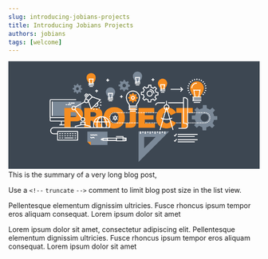 ```yaml
---
slug: introducing-jobians-projects
title: Introducing Jobians Projects
authors: jobians
tags: [welcome]
---
```


![Introducing](blog/img/img1.png)
This is the summary of a very long blog post,

Use a `<!--` `truncate` `-->` comment to limit blog post size in the list view.

<!--truncate-->

Pellentesque elementum dignissim ultricies. Fusce rhoncus ipsum tempor eros aliquam consequat. Lorem ipsum dolor sit amet

Lorem ipsum dolor sit amet, consectetur adipiscing elit. Pellentesque elementum dignissim ultricies. Fusce rhoncus ipsum tempor eros aliquam consequat. Lorem ipsum dolor sit amet
